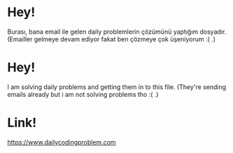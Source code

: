 # Hey!

Burası, bana email ile gelen daily problemlerin çözümünü yaptığım dosyadır.
(Emailler gelmeye devam ediyor fakat ben çözmeye çok üşeniyorum :( .)

# Hey!

I am solving daily problems and getting them in to this file.
(They're sending emails already but i am not solving problems tho :( .)

# Link!
https://www.dailycodingproblem.com
